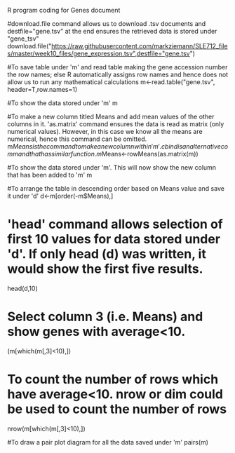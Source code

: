 R program coding for Genes document

#download.file command allows us to download .tsv documents and destfile="gene.tsv" at the end ensures the retrieved data is stored under "gene_tsv" 
download.file("https://raw.githubusercontent.com/markziemann/SLE712_files/master/week10_files/gene_expression.tsv",destfile="gene.tsv")

#To save table under 'm' and read table making the gene accession number the row names; else R automatically assigns row names and hence does not allow us to run any mathematical calculations
m<-read.table("gene.tsv", header=T,row.names=1)

#To show the data stored under 'm'
m

#To make a new column titled Means and add mean values of the other columns in it. 'as.matrix' command ensures the data is read as matrix (only numerical values). However, in this case we know all the means are numerical, hence this command can be omitted. m$Means is the command to make a new column within 'm'. cbind is an alternative command that has similar function.
m$Means<-rowMeans(as.matrix(m))

#To show the data stored under 'm'. This will now show the new column that has been added to 'm'
m

#To arrange the table in descending order based on Means value and save it under 'd'
d<-m[order(-m$Means),]

# 'head' command allows selection of first 10 values for data stored under 'd'. If only head (d) was written, it would show the first five results.
head(d,10)

# Select column 3 (i.e. Means) and show genes with average<10. 
(m[which(m[,3]<10),])

# To count the number of rows which have average<10. nrow or dim could be used to count the number of rows
nrow(m[which(m[,3]<10),])

#To draw a pair plot diagram for all the data saved under 'm'
pairs(m)
